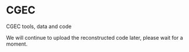 # CGEC
 CGEC tools, data and code

 We will continue to upload the reconstructed code later, please wait for a moment.
